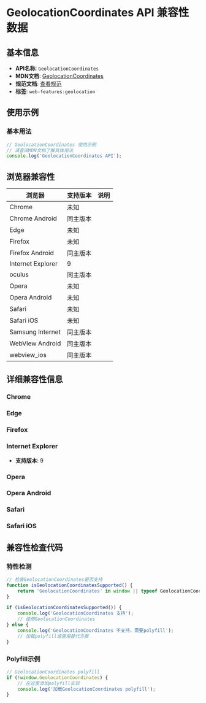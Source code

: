 # GeolocationCoordinates API 兼容性数据

## 基本信息

- **API名称**: `GeolocationCoordinates`
- **MDN文档**: [GeolocationCoordinates](https://developer.mozilla.org/docs/Web/API/GeolocationCoordinates)
- **规范文档**: [查看规范](https://w3c.github.io/geolocation/#coordinates_interface)
- **标签**: `web-features:geolocation`

## 使用示例

### 基本用法

```javascript
// GeolocationCoordinates 使用示例
// 请查阅MDN文档了解具体用法
console.log('GeolocationCoordinates API');
```

## 浏览器兼容性

| 浏览器 | 支持版本 | 说明 |
|--------|----------|------|
| Chrome | 未知 |  |
| Chrome Android | 同主版本 |  |
| Edge | 未知 |  |
| Firefox | 未知 |  |
| Firefox Android | 同主版本 |  |
| Internet Explorer | 9 |  |
| oculus | 同主版本 |  |
| Opera | 未知 |  |
| Opera Android | 未知 |  |
| Safari | 未知 |  |
| Safari iOS | 未知 |  |
| Samsung Internet | 同主版本 |  |
| WebView Android | 同主版本 |  |
| webview_ios | 同主版本 |  |

## 详细兼容性信息

### Chrome


### Edge


### Firefox


### Internet Explorer

- **支持版本**: 9

### Opera


### Opera Android


### Safari


### Safari iOS


## 兼容性检查代码

### 特性检测

```javascript
// 检查GeolocationCoordinates是否支持
function isGeolocationCoordinatesSupported() {
    return 'GeolocationCoordinates' in window || typeof GeolocationCoordinates !== 'undefined';
}

if (isGeolocationCoordinatesSupported()) {
    console.log('GeolocationCoordinates 支持');
    // 使用GeolocationCoordinates
} else {
    console.log('GeolocationCoordinates 不支持，需要polyfill');
    // 加载polyfill或使用替代方案
}
```

### Polyfill示例

```javascript
// GeolocationCoordinates polyfill
if (!window.GeolocationCoordinates) {
    // 在这里添加polyfill实现
    console.log('加载GeolocationCoordinates polyfill');
}
```

